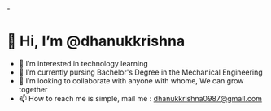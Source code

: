 -<h1> 👋 Hi, I’m @dhanukkrishna</h1>
- 👀 I’m interested in technology learning<br>
- 🌱 I’m currently pursing Bachelor's Degree in the Mechanical Engineering<br>
- 💞️ I’m looking to collaborate with anyone with whome, We can grow together<br>
- 📫 How to reach me is simple, mail me : dhanukkrishna0987@gmail.com<br>

<!---
dhanukkrishna/dhanukkrishna is a ✨ special ✨ repository because its `README.md` (this file) appears on your GitHub profile.
You can click the Preview link to take a look at your changes.
--->
